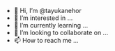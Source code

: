 - 👋 Hi, I’m @tayukanehor
- 👀 I’m interested in ...
- 🌱 I’m currently learning ...
- 💞️ I’m looking to collaborate on ...
- 📫 How to reach me ...

<!---
tayukanehor/tayukanehor is a ✨ special ✨ repository because its `README.md` (this file) appears on your GitHub profile.
You can click the Preview link to take a look at your changes.
--->
